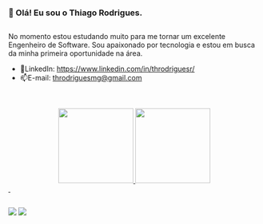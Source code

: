 <h3 dir="auto">👋 Olá! Eu sou o Thiago Rodrigues.</h3>

<h2 dir="auto"></h2>

No momento estou estudando muito para me tornar um excelente Engenheiro de Software. Sou apaixonado por tecnologia e estou em busca da minha primeira oportunidade na área.

- 💼LinkedIn: https://www.linkedin.com/in/throdriguesr/
- 📫E-mail: throdriguesmg@gmail.com

<h2 dir="auto"></h2>
 
<div align="center">
  <a href="https://github.com/throdriguesr">
  <img height="150em" src="https://github-readme-stats.vercel.app/api?username=throdriguesr&show_icons=true&theme=dracula&include_all_commits=true&count_private=true"/>
  <img height="150em" src="https://github-readme-stats.vercel.app/api/top-langs/?username=throdriguesr&layout=compact&langs_count=7&theme=dracula"/>
</div>
 
<h2 dir="auto"></h2>
  
<div> 
  
  <a href = "mailto:throdriguesmg@gmail.com"><img src="https://img.shields.io/badge/-Gmail-%23333?style=for-the-badge&logo=gmail&logoColor=white" target="_blank"></a>
  <a href="https://www.linkedin.com/in/throdriguesr" target="_blank"><img src="https://img.shields.io/badge/-LinkedIn-%230077B5?style=for-the-badge&logo=linkedin&logoColor=white" target="_blank"></a> 
</div>
 
<!---
throdriguesr/throdriguesr is a ✨ special ✨ repository because its `README.md` (this file) appears on your GitHub profile.
You can click the Preview link to take a look at your changes.
--->
